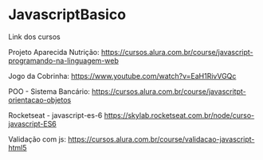# JavascriptBasico

Link dos cursos

Projeto Aparecida Nutrição:
https://cursos.alura.com.br/course/javascript-programando-na-linguagem-web

Jogo da Cobrinha:
https://www.youtube.com/watch?v=EaH1RivVGQc

POO - Sistema Bancário:
https://cursos.alura.com.br/course/javascritpt-orientacao-objetos

Rocketseat - javascript-es-6
https://skylab.rocketseat.com.br/node/curso-javascript-ES6

Validação com js:
https://cursos.alura.com.br/course/validacao-javascript-html5
